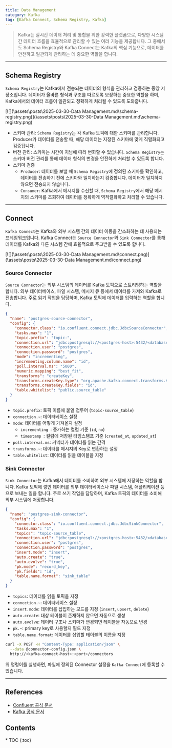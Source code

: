 ```yaml
---
title: Data Management
category: Kafka
tag: [Kafka Connect, Schema Registry, Kafka]
---
```


> Kafka는 실시간 데이터 처리 및 통합을 위한 강력한 플랫폼으로, 다양한 시스템 간 데이터 흐름을 효율적으로 관리할 수 있는 여러 기능을 제공합니다. 그 중에서도 Schema Registry와 Kafka Connect는 Kafka의 핵심 기능으로, 데이터를 안전하고 일관되게 관리하는 데 중요한 역할을 합니다.

---

## Schema Registry

`Schema Registry`는 Kafka에서 전송되는 데이터의 형식을 관리하고 검증하는 중앙 저장소입니다. 데이터가 올바른 형식과 구조를 따르도록 보장하는 중요한 역할을 하며, Kafka에서의 데이터 흐름이 일관되고 정확하게 처리될 수 있도록 도와줍니다.

[![](\assets\posts\2025-03-30-Data Management.md\schema-registry.png)](\assets\posts\2025-03-30-Data Management.md\schema-registry.png)

- 스키마 관리: `Schema Registry`는 각 Kafka 토픽에 대한 스키마를 관리합니다. Producer가 데이터를 전송할 때, 해당 데이터는 지정된 스키마에 맞게 직렬화되고 검증됩니다.
- 버전 관리: 스키마는 시간이 지남에 따라 변화할 수 있습니다. `Schema Registry`는 스키마 버전 관리를 통해 데이터 형식의 변경을 안전하게 처리할 수 있도록 합니다.
- 스키마 검증
  - `Producer`: 데이터를 보낼 때 `Schema Registry`에 정의된 스키마를 확인하고, 데이터를 전송하기 전에 스키마와 일치하는지 검증합니다. 데이터가 일치하지 않으면 전송되지 않습니다.
  - `Consumer`: Kafka에서 메시지를 수신할 때, `Schema Registry`에서 해당 메시지의 스키마를 조회하여 데이터를 정확하게 역직렬화하고 처리할 수 있습니다.

---

## Connect

`Kafka Connect`는 Kafka와 외부 시스템 간의 데이터 이동을 간소화하는 데 사용되는 프레임워크입니다. Kafka Connect는 `Source Connector`와 `Sink Connector`를 통해 데이터를 Kafka와 다른 시스템 간에 효율적으로 주고받을 수 있도록 합니다.

[![](\assets\posts\2025-03-30-Data Management.md\connect.png)](\assets\posts\2025-03-30-Data Management.md\connect.png)

### Source Connector

`Source Connector`는 외부 시스템의 데이터를 Kafka 토픽으로 스트리밍하는 역할을 합니다. 외부 데이터베이스, 파일 시스템, 메시지 큐 등에서 데이터를 가져와 Kafka로 전송합니다. 주로 읽기 작업을 담당하며, Kafka 토픽에 데이터를 입력하는 역할을 합니다.

```json
{
  "name": "postgres-source-connector",
  "config": {
    "connector.class": "io.confluent.connect.jdbc.JdbcSourceConnector",
    "tasks.max": "1",
    "topic.prefix": "topic-",
    "connection.url": "jdbc:postgresql://<postgres-host>:5432/<database>",
    "connection.user": "postgres",
    "connection.password": "postgres",
    "mode": "incrementing",
    "incrementing.column.name": "id",
    "poll.interval.ms": "5000",
    "numeric.mapping": "best_fit",
    "transforms": "createKey",
    "transforms.createKey.type": "org.apache.kafka.connect.transforms.ValueToKey",
    "transforms.createKey.fields": "id",
    "table.whitelist": "public.source_table"
  }
}
```

- `topic.prefix`: 토픽 이름에 붙일 접두어 (`topic-source_table`)
- `connection.~`: 데이터베이스 설정
- `mode`: 데이터를 어떻게 가져올지 설정
  - `incrementing `: 증가하는 컬럼 기준 (`id`, `no`)
  - `timestamp `: 컬럼에 저장된 타임스탬프 기준 (`created_at`, `updated_at`)
- `poll.interval.ms`: 커넥터가 데이터를 읽는 간격
- `transforms.~`: 데이터를 메시지의 Key로 변환하는 설정
- `table.whitelist`: 데이터를 읽을 테이블을 지정

### Sink Connector

`Sink Connector`는 Kafka에서 데이터를 소비하여 외부 시스템에 저장하는 역할을 합니다. Kafka 토픽에 쌓인 데이터를 외부 데이터베이스나 파일 시스템, 애플리케이션 등으로 보내는 일을 합니다. 주로 쓰기 작업을 담당하며, Kafka 토픽의 데이터를 소비해 외부 시스템에 저장합니다.

```json
{
  "name": "postgres-sink-connector",
  "config": {
    "connector.class": "io.confluent.connect.jdbc.JdbcSinkConnector",
    "tasks.max": "1",
    "topics": "topic-source_table",
    "connection.url": "jdbc:postgresql://<postgres-host>:5432/<database>",
    "connection.user": "postgres",
    "connection.password": "postgres",
    "insert.mode": "insert",
    "auto.create": "true",
    "auto.evolve": "true",
    "pk.mode": "record_key",
    "pk.fields": "id",
    "table.name.format": "sink_table"
  }
}
```

- `topics`: 데이터를 읽을 토픽을 지정
- `connection.~`: 데이터베이스 설정
- `insert.mode`: 데이터를 삽입하는 모드를 지정 (`insert`, `upsert`, `delete`)
- `auto.create`: 대상 테이블이 존재하지 않으면 자동으로 생성
- `auto.evolve`: 데이터 구조나 스키마가 변경되면 테이블을 자동으로 변경
- `pk.~`: primary key로 사용할지 필드 지정
- `table.name.format`: 데이터를 삽입할 테이블의 이름을 지정

```bash
curl -X POST -H "Content-Type: application/json" \
  --data @connector-config.json \
  http://<kafka-connect-host>:<port>/connectors
```

위 명령어를 실행하면, 파일에 정의된 Connector 설정을 `Kafka Connect`에 등록할 수 있습니다.

---

## References

- [Confluent 공식 문서](https://docs.confluent.io/)
- [Kafka 공식 문서](https://kafka.apache.org/documentation/)

<nav class="post-toc" markdown="1">
  <h2>Contents</h2>
* TOC
{:toc}
</nav>
